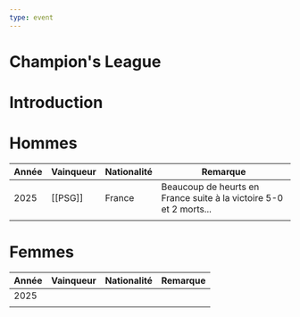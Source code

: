 ```yaml
---
type: event
---
```


# Champion's League

# Introduction

# Hommes

| Année | Vainqueur | Nationalité | Remarque                                                            |
| ----- | --------- | ----------- | ------------------------------------------------------------------- |
| 2025  | [[PSG]]   | France      | Beaucoup de heurts en France suite à la victoire  5-0 et 2 morts... |
|       |           |             |                                                                     |
# Femmes

| Année | Vainqueur | Nationalité | Remarque |
| ----- | --------- | ----------- | -------- |
| 2025  |           |             |          |
|       |           |             |          |
